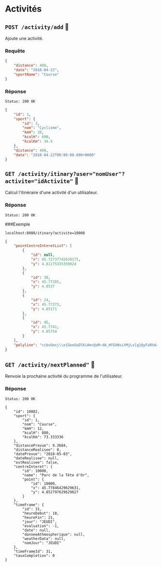 # Activités

## `POST /activity/add` :key:
Ajoute une activité.

### Requête
```json
{
    "distance": 400,
    "date": "2018-04-22",
    "sportName": "Course"
}
```

### Réponse

```
Status: 200 OK
```

```json
{
    "id": 1,
    "sport": {
        "id": 3,
        "nom": "Cyclisme",
        "kmH": 20,
        "kcalH": 690,
        "kcalKm": 34.5
    },
    "distance": 400,
    "date": "2018-04-22T00:00:00.000+0000"
}
```

## `GET /activity/itinary?user="nomUser"?activite="idActivite"` :key:
Calcul l'itinéraire d'une activité d'un utilisateur.

### Réponse

```
Status: 200 OK
```

###Exemple
```
localhost:8080/itinary?activite=10008
```

```json
{
    "pointCentreInteretList": [
        {
            "id": null,
            "x": 45.72737742628175,
            "y": 4.81175335359024
        },
        {
            "id": 30,
            "x": 45.77285,
            "y": 4.8537
        },
        {
            "id": 24,
            "x": 45.77373,
            "y": 4.85171
        },
        {
            "id": 45,
            "x": 45.7741,
            "y": 4.85754
        }
    ],
    "polyline": "ccbvGmxj\\e{GeeGoDlKiAmc@aM~dA_HfGkNsLhMjLv[g}@yFaRhAxi@kJhZiSvBo^}t@xAyWpDpBqDqB}@c@~bA~X_cA_Yh|@jr@i@kl@is@pk@b{@oXcBkJqWzhAk`@_e@`{@o\\gAhYoM`^xDiLnEaw@gv@qBK`l@ji@v\\vNk_AmQ~dAem@ar@EuOrBgNlZvmAxEjDdGExT}y@{Pnq@yp@qj@|n@fo@xHykAcAxy@x@eDwEdPjDofA_m@np@dKsr@no@x]qOx`@kLbSnSaoA}w@|d@r{@}[ca@n_A_FyFzm@qf@qPnd@nM{j@we@vr@e]cs@vYzo@|QodAka@do@Uqp@~e@p@}o@lH|G{Ih\\jpACeqAc@xoA~SwXem@y@bd@_r@l@hfA}NiiAzFfsAfDcCnFmmA|Abu@eMz\\uD}sABdqAdJwEqUwA~ApAiO{QlKxMaPkeAl_@pqAwi@ulAj{@bn@hHu]w{@hWzOpUzm@qf@d{GdeG"
}
```

## `GET /activity/nextPlanned"` :key:
Renvoie la prochaine activité du programme de l'utilisateur.

### Réponse

```
Status: 200 OK
```

```
{
    "id": 10082,
    "sport": {
        "id": 1,
        "nom": "Course",
        "kmH": 12,
        "kcalH": 880,
        "kcalKm": 73.333336
    },
    "distancePrevue": 9.3684,
    "distanceRealisee": 0,
    "datePrevue": "2018-05-03",
    "dateRealisee": null,
    "estRealisee": false,
    "centreInteret": {
        "id": 10000,
        "name": "Parc de la Tête d'Or",
        "point": {
            "id": 10000,
            "x": 45.77846429629631,
            "y": 4.852797629629627
        }
    },
    "timeFrame": {
        "id": 31,
        "heureDebut": 18,
        "heureFin": 21,
        "jour": "JEUDI",
        "evaluation": -1,
        "date": null,
        "donneeAthmospherique": null,
        "weatherData": null,
        "nomJour": "JEUDI"
    },
    "timeFrameId": 31,
    "tauxCompletion": 0
}
```
